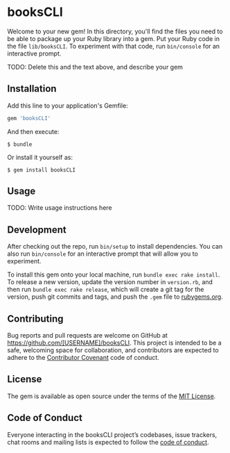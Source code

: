 # booksCLI

Welcome to your new gem! In this directory, you'll find the files you need to be able to package up your Ruby library into a gem. Put your Ruby code in the file `lib/booksCLI`. To experiment with that code, run `bin/console` for an interactive prompt.

TODO: Delete this and the text above, and describe your gem

## Installation

Add this line to your application's Gemfile:

```ruby
gem 'booksCLI'
```

And then execute:

    $ bundle

Or install it yourself as:

    $ gem install booksCLI

## Usage

TODO: Write usage instructions here

## Development

After checking out the repo, run `bin/setup` to install dependencies. You can also run `bin/console` for an interactive prompt that will allow you to experiment.

To install this gem onto your local machine, run `bundle exec rake install`. To release a new version, update the version number in `version.rb`, and then run `bundle exec rake release`, which will create a git tag for the version, push git commits and tags, and push the `.gem` file to [rubygems.org](https://rubygems.org).

## Contributing

Bug reports and pull requests are welcome on GitHub at https://github.com/[USERNAME]/booksCLI. This project is intended to be a safe, welcoming space for collaboration, and contributors are expected to adhere to the [Contributor Covenant](http://contributor-covenant.org) code of conduct.

## License

The gem is available as open source under the terms of the [MIT License](https://opensource.org/licenses/MIT).

## Code of Conduct

Everyone interacting in the booksCLI project’s codebases, issue trackers, chat rooms and mailing lists is expected to follow the [code of conduct](https://github.com/[USERNAME]/booksCLI/blob/master/CODE_OF_CONDUCT.md).
